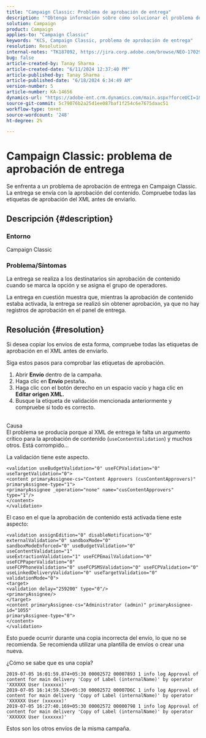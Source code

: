 ```yaml
---
title: "Campaign Classic: Problema de aprobación de entrega"
description: '"Obtenga información sobre cómo solucionar el problema de aprobación de envíos en Campaign Classic".'
solution: Campaign
product: Campaign
applies-to: "Campaign Classic"
keywords: "KCS, Campaign Classic, problema de aprobación de entrega"
resolution: Resolution
internal-notes: "TK187092, https://jira.corp.adobe.com/browse/NEO-17029"
bug: false
article-created-by: Tanay Sharma .
article-created-date: "6/11/2024 12:37:40 PM"
article-published-by: Tanay Sharma .
article-published-date: "6/18/2024 6:34:49 AM"
version-number: 5
article-number: KA-14656
dynamics-url: "https://adobe-ent.crm.dynamics.com/main.aspx?forceUCI=1&pagetype=entityrecord&etn=knowledgearticle&id=3567bd5e-ef27-ef11-840b-6045bd0065b6"
source-git-commit: 5c79076b2a25d1ee087baf1f254c6e7675daac51
workflow-type: tm+mt
source-wordcount: '248'
ht-degree: 2%

---
```


# Campaign Classic: problema de aprobación de entrega


Se enfrenta a un problema de aprobación de entrega en Campaign Classic. La entrega se envía con la aprobación del contenido. Compruebe todas las etiquetas de aprobación del XML antes de enviarlo.

## Descripción {#description}


### Entorno

Campaign Classic

### Problema/Síntomas

La entrega se realiza a los destinatarios sin aprobación de contenido cuando se marca la opción y se asigna el grupo de operadores.

La entrega en cuestión muestra que, mientras la aprobación de contenido estaba activada, la entrega se realizó sin obtener aprobación, ya que no hay registros de aprobación en el panel de entrega.


## Resolución {#resolution}


Si desea copiar los envíos de esta forma, compruebe todas las etiquetas de aprobación en el XML antes de enviarlo.

Siga estos pasos para comprobar las etiquetas de aprobación.

1. Abrir <b>Envío</b> dentro de la campaña.
2. Haga clic en <b>Envío </b>pestaña<b>.</b>
3. Haga clic con el botón derecho en un espacio vacío y haga clic en <b>Editar origen XML.</b>
4. Busque la etiqueta de validación mencionada anteriormente y compruebe si todo es correcto.

<br>Causa<br>
El problema se producía porque al XML de entrega le falta un argumento crítico para la aprobación de contenido (`useContentValidation`) y muchos otros. Está corrompido...

La validación tiene este aspecto.


```
<validation useBudgetValidation="0" useFCPValidation="0" useTargetValidation="0">
<content primaryAssignee-cs="Content Approvers (cusContentApprovers)" primaryAssignee-type="1">
<primaryAssignee _operation="none" name="cusContentApprovers" type="1"/>
</content>
</validation>
```


El caso en el que la aprobación de contenido está activada tiene este aspecto:


```
<validation assignEdition="0" disableNotification="0" externalValidation="0" sandboxMode="0"
sandboxModeEnforced="0" useBudgetValidation="0" useContentValidation="1"
useExtractionValidation="1" useFCPEmailValidation="0" useFCPPaperValidation="0"
useFCPPhoneValidation="0" useFCPSMSValidation="0" useFCPValidation="0"
useLinkedDeliveryValidation="0" useTargetValidation="0" validationMode="0">
<target>
<validation delay="259200" type="0"/>
<primaryAssignee/>
</target>
<content primaryAssignee-cs="Administrator (admin)" primaryAssignee-id="1055"
primaryAssignee-type="0">
</content>
</validation>
```


Esto puede ocurrir durante una copia incorrecta del envío, lo que no se recomienda. Se recomienda utilizar una plantilla de envíos o crear una nueva.

¿Cómo se sabe que es una copia?


```
2019-07-05 16:01:59.874+05:30 00002572 00007893 1 info log Approval of content for main delivery 'Copy of Label (internalName)' by operator 'XXXXXX User (xxxxxx)'
2019-07-05 16:14:59.526+05:30 00002572 00007D6C 1 info log Approval of content for main delivery 'Copy of Label (internalName)' by operator 'XXXXXX User (xxxxxx)'
2019-07-05 16:27:40.169+05:30 00002572 00000798 1 info log Approval of content for main delivery 'Copy of Label (internalName)' by operator 'XXXXXX User (xxxxxx)'
```


Estos son los otros envíos de la misma campaña.
